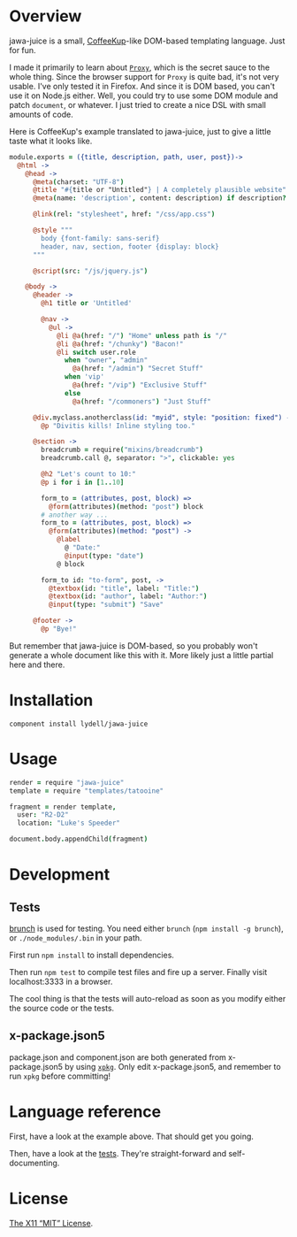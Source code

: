 Overview
========

jawa-juice is a small, [CoffeeKup]-like DOM-based templating language. Just for fun.

I made it primarily to learn about [`Proxy`], which is the secret sauce to the whole thing. Since
the browser support for `Proxy` is quite bad, it's not very usable. I've only tested it in Firefox.
And since it is DOM based, you can't use it on Node.js either. Well, you could try to use some DOM
module and patch `document`, or whatever. I just tried to create a nice DSL with small amounts of
code.

Here is CoffeeKup's example translated to jawa-juice, just to give a little taste what it looks
like.

```coffee
module.exports = ({title, description, path, user, post})->
  @html ->
    @head ->
      @meta(charset: "UTF-8")
      @title "#{title or "Untitled"} | A completely plausible website"
      @meta(name: 'description', content: description) if description?

      @link(rel: "stylesheet", href: "/css/app.css")

      @style """
        body {font-family: sans-serif}
        header, nav, section, footer {display: block}
      """

      @script(src: "/js/jquery.js")

    @body ->
      @header ->
        @h1 title or 'Untitled'

        @nav ->
          @ul ->
            @li @a(href: "/") "Home" unless path is "/"
            @li @a(href: "/chunky") "Bacon!"
            @li switch user.role
              when "owner", "admin"
                @a(href: "/admin") "Secret Stuff"
              when 'vip'
                @a(href: "/vip") "Exclusive Stuff"
              else
                @a(href: "/commoners") "Just Stuff"

      @div.myclass.anotherclass(id: "myid", style: "position: fixed") ->
        @p "Divitis kills! Inline styling too."

      @section ->
        breadcrumb = require("mixins/breadcrumb")
        breadcrumb.call @, separator: ">", clickable: yes

        @h2 "Let's count to 10:"
        @p i for i in [1..10]

        form_to = (attributes, post, block) =>
          @form(attributes)(method: "post") block
        # another way ...
        form_to = (attributes, post, block) =>
          @form(attributes)(method: "post") ->
            @label
              @ "Date:"
              @input(type: "date")
            @ block

        form_to id: "to-form", post, ->
          @textbox(id: "title", label: "Title:")
          @textbox(id: "author", label: "Author:")
          @input(type: "submit") "Save"

      @footer ->
        @p "Bye!"
```

But remember that jawa-juice is DOM-based, so you probably won't generate a whole document like this
with it. More likely just a little partial here and there.

[CoffeeKup]: https://github.com/mauricemach/coffeekup
[`Proxy`]: https://developer.mozilla.org/en-US/docs/Web/JavaScript/Reference/Global_Objects/Proxy


Installation
============

`component install lydell/jawa-juice`


Usage
=====

```coffee
render = require "jawa-juice"
template = require "templates/tatooine"

fragment = render template,
  user: "R2-D2"
  location: "Luke's Speeder"

document.body.appendChild(fragment)
```


Development
===========

Tests
-----

[brunch] is used for testing. You need either `brunch` (`npm install -g brunch`), or
`./node_modules/.bin` in your path.

First run `npm install` to install dependencies.

Then run `npm test` to compile test files and fire up a server. Finally visit localhost:3333 in a
browser.

The cool thing is that the tests will auto-reload as soon as you modify either the source code or
the tests.

[brunch]: http://brunch.io

x-package.json5
---------------

package.json and component.json are both generated from x-package.json5 by
using [`xpkg`]. Only edit x-package.json5, and remember to run `xpkg` before
committing!

[`xpkg`]: https://github.com/kof/node-xpkg

Language reference
==================

First, have a look at the example above. That should get you going.

Then, have a look at the [tests](test/index.coffee). They're straight-forward and self-documenting.


License
=======

[The X11 “MIT” License](LICENSE).
